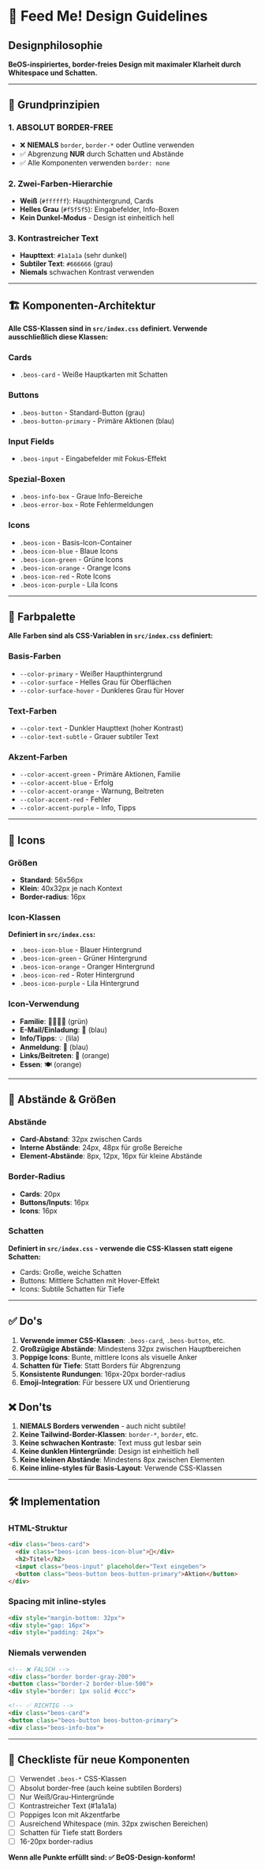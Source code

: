 # 🎨 Feed Me! Design Guidelines

## Designphilosophie

**BeOS-inspiriertes, border-freies Design mit maximaler Klarheit durch Whitespace und Schatten.**

---

## 🎯 Grundprinzipien

### 1. **ABSOLUT BORDER-FREE**
- ❌ **NIEMALS** `border`, `border-*` oder Outline verwenden
- ✅ Abgrenzung **NUR** durch Schatten und Abstände
- ✅ Alle Komponenten verwenden `border: none`

### 2. **Zwei-Farben-Hierarchie**
- **Weiß** (`#ffffff`): Haupthintergrund, Cards
- **Helles Grau** (`#f5f5f5`): Eingabefelder, Info-Boxen
- **Kein Dunkel-Modus** - Design ist einheitlich hell

### 3. **Kontrastreicher Text**
- **Haupttext**: `#1a1a1a` (sehr dunkel)
- **Subtiler Text**: `#666666` (grau)
- **Niemals** schwachen Kontrast verwenden

---

## 🏗️ Komponenten-Architektur

**Alle CSS-Klassen sind in `src/index.css` definiert. Verwende ausschließlich diese Klassen:**

### **Cards**
- `.beos-card` - Weiße Hauptkarten mit Schatten

### **Buttons**
- `.beos-button` - Standard-Button (grau)
- `.beos-button-primary` - Primäre Aktionen (blau)

### **Input Fields**
- `.beos-input` - Eingabefelder mit Fokus-Effekt

### **Spezial-Boxen**
- `.beos-info-box` - Graue Info-Bereiche
- `.beos-error-box` - Rote Fehlermeldungen

### **Icons**
- `.beos-icon` - Basis-Icon-Container
- `.beos-icon-blue` - Blaue Icons
- `.beos-icon-green` - Grüne Icons  
- `.beos-icon-orange` - Orange Icons
- `.beos-icon-red` - Rote Icons
- `.beos-icon-purple` - Lila Icons

---

## 🎨 Farbpalette

**Alle Farben sind als CSS-Variablen in `src/index.css` definiert:**

### **Basis-Farben**
- `--color-primary` - Weißer Haupthintergrund
- `--color-surface` - Helles Grau für Oberflächen
- `--color-surface-hover` - Dunkleres Grau für Hover

### **Text-Farben**
- `--color-text` - Dunkler Haupttext (hoher Kontrast)
- `--color-text-subtle` - Grauer subtiler Text

### **Akzent-Farben**
- `--color-accent-green` - Primäre Aktionen, Familie
- `--color-accent-blue` - Erfolg
- `--color-accent-orange` - Warnung, Beitreten
- `--color-accent-red` - Fehler
- `--color-accent-purple` - Info, Tipps

---

## 🔲 Icons

### **Größen**
- **Standard**: 56x56px
- **Klein**: 40x32px je nach Kontext
- **Border-radius**: 16px

### **Icon-Klassen**
**Definiert in `src/index.css`:**
- `.beos-icon-blue` - Blauer Hintergrund
- `.beos-icon-green` - Grüner Hintergrund
- `.beos-icon-orange` - Oranger Hintergrund
- `.beos-icon-red` - Roter Hintergrund
- `.beos-icon-purple` - Lila Hintergrund

### **Icon-Verwendung**
- **Familie**: 👨‍👩‍👧‍👦 (grün)
- **E-Mail/Einladung**: 📧 (blau)
- **Info/Tipps**: 💡 (lila)
- **Anmeldung**: 🔐 (blau)
- **Links/Beitreten**: 🔗 (orange)
- **Essen**: 🍽️ (orange)

---

## 📏 Abstände & Größen

### **Abstände**
- **Card-Abstand**: 32px zwischen Cards
- **Interne Abstände**: 24px, 48px für große Bereiche
- **Element-Abstände**: 8px, 12px, 16px für kleine Abstände

### **Border-Radius**
- **Cards**: 20px
- **Buttons/Inputs**: 16px
- **Icons**: 16px

### **Schatten**
**Definiert in `src/index.css` - verwende die CSS-Klassen statt eigene Schatten:**
- Cards: Große, weiche Schatten
- Buttons: Mittlere Schatten mit Hover-Effekt
- Icons: Subtile Schatten für Tiefe

---

## ✅ Do's

1. **Verwende immer CSS-Klassen**: `.beos-card`, `.beos-button`, etc.
2. **Großzügige Abstände**: Mindestens 32px zwischen Hauptbereichen
3. **Poppige Icons**: Bunte, mittlere Icons als visuelle Anker
4. **Schatten für Tiefe**: Statt Borders für Abgrenzung
5. **Konsistente Rundungen**: 16px-20px border-radius
6. **Emoji-Integration**: Für bessere UX und Orientierung

## ❌ Don'ts

1. **NIEMALS Borders verwenden** - auch nicht subtile!
2. **Keine Tailwind-Border-Klassen**: `border-*`, `border`, etc.
3. **Keine schwachen Kontraste**: Text muss gut lesbar sein
4. **Keine dunklen Hintergründe**: Design ist einheitlich hell
5. **Keine kleinen Abstände**: Mindestens 8px zwischen Elementen
6. **Keine inline-styles für Basis-Layout**: Verwende CSS-Klassen

---

## 🛠️ Implementation

### **HTML-Struktur**
```html
<div class="beos-card">
  <div class="beos-icon beos-icon-blue">🔐</div>
  <h2>Titel</h2>
  <input class="beos-input" placeholder="Text eingeben">
  <button class="beos-button beos-button-primary">Aktion</button>
</div>
```

### **Spacing mit inline-styles**
```html
<div style="margin-bottom: 32px">
<div style="gap: 16px">
<div style="padding: 24px">
```

### **Niemals verwenden**
```html
<!-- ❌ FALSCH -->
<div class="border border-gray-200">
<button class="border-2 border-blue-500">
<div style="border: 1px solid #ccc">

<!-- ✅ RICHTIG -->
<div class="beos-card">
<button class="beos-button beos-button-primary">
<div class="beos-info-box">
```

---

## 🎯 Checkliste für neue Komponenten

- [ ] Verwendet `.beos-*` CSS-Klassen
- [ ] Absolut border-free (auch keine subtilen Borders)
- [ ] Nur Weiß/Grau-Hintergründe
- [ ] Kontrastreicher Text (#1a1a1a)
- [ ] Poppiges Icon mit Akzentfarbe
- [ ] Ausreichend Whitespace (min. 32px zwischen Bereichen)
- [ ] Schatten für Tiefe statt Borders
- [ ] 16-20px border-radius

**Wenn alle Punkte erfüllt sind: ✅ BeOS-Design-konform!**
